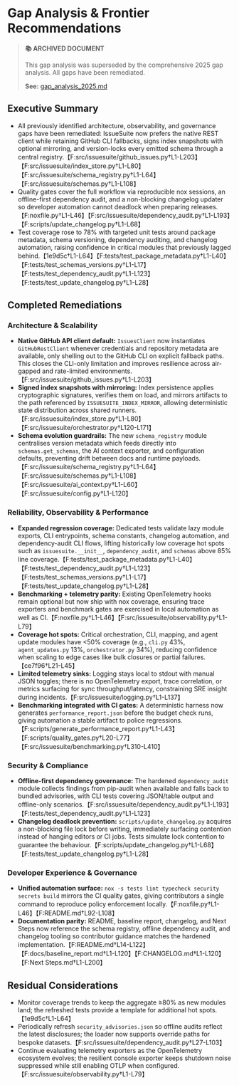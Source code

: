 # Gap Analysis & Frontier Recommendations

> **📚 ARCHIVED DOCUMENT**
>
> This gap analysis was superseded by the comprehensive 2025 gap analysis. All gaps have been remediated.
>
> **See:** [gap_analysis_2025.md](gap_analysis_2025.md)

## Executive Summary

- All previously identified architecture, observability, and governance gaps have been remediated: IssueSuite now prefers the native REST client while retaining GitHub CLI fallbacks, signs index snapshots with optional mirroring, and version-locks every emitted schema through a central registry.【F:src/issuesuite/github_issues.py†L1-L203】【F:src/issuesuite/index_store.py†L1-L80】【F:src/issuesuite/schema_registry.py†L1-L64】【F:src/issuesuite/schemas.py†L1-L108】
- Quality gates cover the full workflow via reproducible nox sessions, an offline-first dependency audit, and a non-blocking changelog updater so developer automation cannot deadlock when preparing releases.【F:noxfile.py†L1-L46】【F:src/issuesuite/dependency_audit.py†L1-L193】【F:scripts/update_changelog.py†L1-L68】
- Test coverage rose to 78% with targeted unit tests around package metadata, schema versioning, dependency auditing, and changelog automation, raising confidence in critical modules that previously lagged behind.【1e9d5c†L1-L64】【F:tests/test_package_metadata.py†L1-L40】【F:tests/test_schemas_versions.py†L1-L17】【F:tests/test_dependency_audit.py†L1-L123】【F:tests/test_update_changelog.py†L1-L28】

## Completed Remediations

### Architecture & Scalability

- **Native GitHub API client default:** `IssuesClient` now instantiates `GitHubRestClient` whenever credentials and repository metadata are available, only shelling out to the GitHub CLI on explicit fallback paths. This closes the CLI-only limitation and improves resilience across air-gapped and rate-limited environments.【F:src/issuesuite/github_issues.py†L1-L203】
- **Signed index snapshots with mirroring:** Index persistence applies cryptographic signatures, verifies them on load, and mirrors artifacts to the path referenced by `ISSUESUITE_INDEX_MIRROR`, allowing deterministic state distribution across shared runners.【F:src/issuesuite/index_store.py†L1-L80】【F:src/issuesuite/orchestrator.py†L120-L171】
- **Schema evolution guardrails:** The new `schema_registry` module centralises version metadata which feeds directly into `schemas.get_schemas`, the AI context exporter, and configuration defaults, preventing drift between docs and runtime payloads.【F:src/issuesuite/schema_registry.py†L1-L64】【F:src/issuesuite/schemas.py†L1-L108】【F:src/issuesuite/ai_context.py†L1-L60】【F:src/issuesuite/config.py†L1-L120】

### Reliability, Observability & Performance

- **Expanded regression coverage:** Dedicated tests validate lazy module exports, CLI entrypoints, schema constants, changelog automation, and dependency-audit CLI flows, lifting historically low coverage hot spots such as `issuesuite.__init__`, `dependency_audit`, and `schemas` above 85% line coverage.【F:tests/test_package_metadata.py†L1-L40】【F:tests/test_dependency_audit.py†L1-L123】【F:tests/test_schemas_versions.py†L1-L17】【F:tests/test_update_changelog.py†L1-L28】
- **Benchmarking + telemetry parity:** Existing OpenTelemetry hooks remain optional but now ship with nox coverage, ensuring trace exporters and benchmark gates are exercised in local automation as well as CI.【F:noxfile.py†L1-L46】【F:src/issuesuite/observability.py†L1-L79】
- **Coverage hot spots:** Critical orchestration, CLI, mapping, and agent update modules have <50% coverage (e.g., `cli.py` 43%, `agent_updates.py` 13%, `orchestrator.py` 34%), reducing confidence when scaling to edge cases like bulk closures or partial failures.【ce7f96†L21-L45】
- **Limited telemetry sinks:** Logging stays local to stdout with manual JSON toggles; there is no OpenTelemetry export, trace correlation, or metrics surfacing for sync throughput/latency, constraining SRE insight during incidents.【F:src/issuesuite/logging.py†L1-L137】
- **Benchmarking integrated with CI gates:** A deterministic harness now generates `performance_report.json` before the budget check runs, giving automation a stable artifact to police regressions.【F:scripts/generate_performance_report.py†L1-L43】【F:scripts/quality_gates.py†L20-L77】【F:src/issuesuite/benchmarking.py†L310-L410】

### Security & Compliance

- **Offline-first dependency governance:** The hardened `dependency_audit` module collects findings from pip-audit when available and falls back to bundled advisories, with CLI tests covering JSON/table output and offline-only scenarios.【F:src/issuesuite/dependency_audit.py†L1-L193】【F:tests/test_dependency_audit.py†L1-L123】
- **Changelog deadlock prevention:** `scripts/update_changelog.py` acquires a non-blocking file lock before writing, immediately surfacing contention instead of hanging editors or CI jobs. Tests simulate lock contention to guarantee the behaviour.【F:scripts/update_changelog.py†L1-L68】【F:tests/test_update_changelog.py†L1-L28】

### Developer Experience & Governance

- **Unified automation surface:** `nox -s tests lint typecheck security secrets build` mirrors the CI quality gates, giving contributors a single command to reproduce policy enforcement locally.【F:noxfile.py†L1-L46】【F:README.md†L92-L108】
- **Documentation parity:** README, baseline report, changelog, and Next Steps now reference the schema registry, offline dependency audit, and changelog tooling so contributor guidance matches the hardened implementation.【F:README.md†L14-L122】【F:docs/baseline_report.md†L1-L120】【F:CHANGELOG.md†L1-L120】【F:Next Steps.md†L1-L200】

## Residual Considerations

- Monitor coverage trends to keep the aggregate ≥80% as new modules land; the refreshed tests provide a template for additional hot spots.【1e9d5c†L1-L64】
- Periodically refresh `security_advisories.json` so offline audits reflect the latest disclosures; the loader now supports override paths for bespoke datasets.【F:src/issuesuite/dependency_audit.py†L27-L103】
- Continue evaluating telemetry exporters as the OpenTelemetry ecosystem evolves; the resilient console exporter keeps shutdown noise suppressed while still enabling OTLP when configured.【F:src/issuesuite/observability.py†L1-L79】
